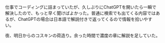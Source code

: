 仕事でコーディングに詰まっていたが、久しぶりにChatGPTを開いたら一瞬で解決したので、もっと早く聞けばよかった。普通に検索でも出てくる内容ではあるが、ChatGPTの場合は日本語で解説付きで返ってくるので情報を拾いやすい。

夜、明日からのコスキンの荷造り。余った時間で濃度の章に解説を足していた。

